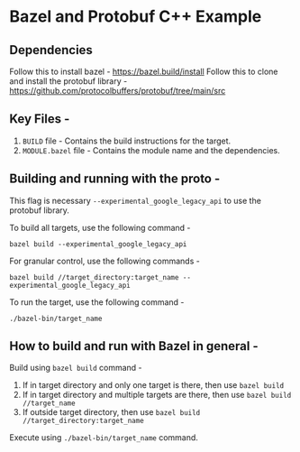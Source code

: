 # Bazel and Protobuf C++ Example

## Dependencies
Follow this to install bazel - https://bazel.build/install
Follow this to clone and install the protobuf library - https://github.com/protocolbuffers/protobuf/tree/main/src

## Key Files -
1. `BUILD` file - Contains the build instructions for the target.
2. `MODULE.bazel` file - Contains the module name and the dependencies.

## Building and running with the proto -
This flag is necessary `--experimental_google_legacy_api` to use the protobuf library.

To build all targets, use the following command -
```
bazel build --experimental_google_legacy_api
```

For granular control, use the following commands -
```
bazel build //target_directory:target_name --experimental_google_legacy_api
```

To run the target, use the following command -
```
./bazel-bin/target_name
```

## How to build and run with Bazel in general -
Build using `bazel build` command -
1. If in target directory and only one target is there, then use `bazel build`
2. If in target directory and multiple targets are there, then use `bazel build //target_name`
3. If outside target directory, then use `bazel build //target_directory:target_name`

Execute using `./bazel-bin/target_name` command.


